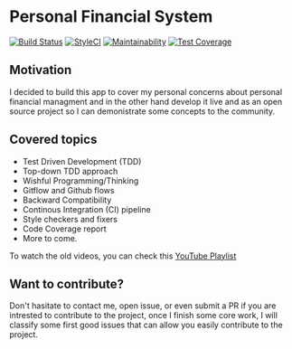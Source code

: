 # Personal Financial System

[![Build Status](https://travis-ci.org/devmsh/finance.svg?branch=master)](https://travis-ci.org/devmsh/finance)
[![StyleCI](https://github.styleci.io/repos/232867910/shield?branch=master)](https://github.styleci.io/repos/232867910)
[![Maintainability](https://api.codeclimate.com/v1/badges/57c03ebcecb243d9891c/maintainability)](https://codeclimate.com/github/devmsh/finance/maintainability)
[![Test Coverage](https://api.codeclimate.com/v1/badges/57c03ebcecb243d9891c/test_coverage)](https://codeclimate.com/github/devmsh/finance/test_coverage)

## Motivation
I decided to build this app to cover my personal concerns about personal financial managment and in the other hand develop it live and as an open source project so I can demonistrate some concepts to the community.

## Covered topics
* Test Driven Development (TDD)
* Top-down TDD approach
* Wishful Programming/Thinking
* Gitflow and Github flows
* Backward Compatibility
* Continous Integration (CI) pipeline
* Style checkers and fixers
* Code Coverage report
* More to come.

To watch the old videos, you can check this [YouTube Playlist](https://www.youtube.com/playlist?list=PLa9hBvfkM8hO2VJDRNqgSAFjOv6hllKhA)

## Want to contribute?
Don't hasitate to contact me, open issue, or even submit a PR if you are intrested to contribute to the project, once I finish some core work, I will classify some first good issues that can allow you easily contribute to the project.
